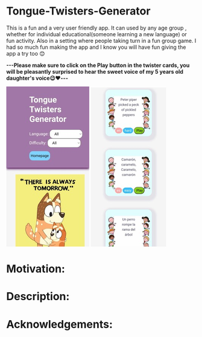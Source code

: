 # Tongue-Twisters-Generator
This is a fun and a very user friendly app. It can used by any age group , whether for individual educational(someone learning a new language) or fun activity. Also in a setting where people taking turn in a fun group game. I had so much fun making the app and I know you will have fun giving the app a try too 😊

<b>---Please make sure to click on the Play button in the twister cards, you will be pleasantly surprised to hear the sweet voice of my 5 years old daughter's voice😉❤️---</b>

![Screenshot of the app](https://github.com/FarhanaSunny/Tongue-Twisters-Generator/blob/main/screenshots/sc2.jpeg)
![Screenshot of the app](https://github.com/FarhanaSunny/Tongue-Twisters-Generator/blob/main/screenshots/sc%201.jpeg)
# Motivation:
# Description: 
# Acknowledgements:
